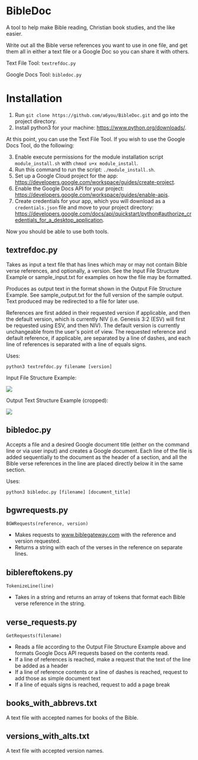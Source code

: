 # BibleDoc
A tool to help make Bible reading, Christian book studies, and the like easier.

Write out all the Bible verse references you want to use in one file, and get them all in either a text file or a Google Doc so you can share it with others.

Text File Tool: ```textrefdoc.py```

Google Docs Tool: ```bibledoc.py```

# Installation
1. Run ```git clone https://github.com/a6you/BibleDoc.git``` and go into the project directory.
2. Install python3 for your machine: https://www.python.org/downloads/.

At this point, you can use the Text File Tool. If you wish to use the Google Docs Tool, do the following:

3. Enable execute permissions for the module installation script ```module_install.sh``` with ```chmod u+x module_install```.
4. Run this command to run the script: ```./module_install.sh```.
5. Set up a Google Cloud project for the app: https://developers.google.com/workspace/guides/create-project.
6. Enable the Google Docs API for your project: https://developers.google.com/workspace/guides/enable-apis.
7. Create credentials for your app, which you will download as a ```credentials.json``` file and move to your project directory: https://developers.google.com/docs/api/quickstart/python#authorize_credentials_for_a_desktop_application.

Now you should be able to use both tools.
## textrefdoc.py
Takes as input a text file that has lines which may or may not contain Bible verse references, and optionally, a version. See the Input File Structure Example or sample_input.txt for examples on how the file may be formatted.

Produces as output text in the format shown in the Output File Structure Example. See sample_output.txt for the full version of the sample output. Text produced may be redirected to a file for later use.

References are first added in their requested version if applicable, and then the default version, which is currently NIV (i.e. Genesis 3:2 (ESV) will first be requested using ESV, and then NIV). The default version is currently unchangeable from the user's point of view. The requested reference and default reference, if applicable, are separated by a line of dashes, and each line of references is separated with a line of equals signs.
 
Uses:

```
python3 textrefdoc.py filename [version]
```

Input File Structure Example:

<img src="https://github.com/a6you/BibleDoc/assets/53089551/fdbf75f9-d332-47fb-9633-b4fbee8cfdc8">

Output Text Structure Example (cropped):

<img src="https://github.com/a6you/BibleDoc/assets/53089551/d0a83e28-4f6c-463b-8f4c-124497efecb7">


## bibledoc.py
Accepts a file and a desired Google document title (either on the command line or via user input) and creates a Google document.
Each line of the file is added sequentially to the document as the header of a section, and all the Bible verse references in the line are placed directly below it in the same section.

Uses:

```
python3 bibledoc.py [filename] [document_title]
```

## bgwrequests.py
```BGWRequests(reference, version)```
* Makes requests to www.biblegateway.com with the reference and version requested.
* Returns a string with each of the verses in the reference on separate lines.

## biblereftokens.py
```TokenizeLine(line)```
* Takes in a string and returns an array of tokens that format each Bible verse reference in the string.

## verse_requests.py
```GetRequests(filename)```
* Reads a file according to the Output File Structure Example above and formats Google Docs API requests based on the contents read.
* If a line of references is reached, make a request that the text of the line be added as a header
* If a line of reference contents or a line of dashes is reached, request to add those as simple document text
* If a line of equals signs is reached, request to add a page break

## books_with_abbrevs.txt
A text file with accepted names for books of the Bible.

## versions_with_alts.txt
A text file with accepted version names.
